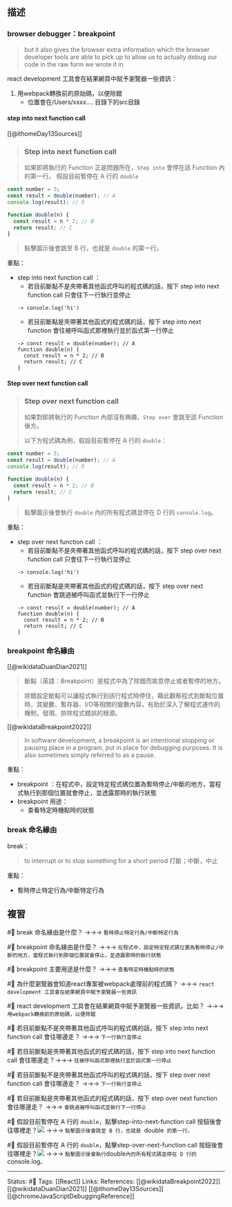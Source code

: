 ## 描述

### browser debugger：breakpoint


> but it also gives the browser extra information which the browser developer tools are able to pick up to allow us to actually debug our code in the raw form we wrote it in

react development 工具會在結果網頁中賦予瀏覽器一些資訊：
1. 用webpack轉換前的原始碼，以便除錯
	- 位置會在/Users/xxxx.... 目錄下的src目錄

#### step into next function call 

[[@ithomeDay13Sources]]
> ### Step into next function call

> 如果即將執行的 Function 正是問題所在，`Step into` 會停在該 Function 內的第一行。
> 假設目前暫停在 A 行的 `double`

```javascript
const number = 3;
const result = double(number); // A
console.log(result); // D

function double(n) {
  const result = n * 2; // B
  return result; // C
}
```

> 點擊圖示後會跳至 B 行，也就是 `double` 的第一行。


重點：
- step into next function call ：
	- 若目前斷點不是夾帶著其他函式呼叫的程式碼的話，按下 step into next function call 只會往下一行執行並停止
	```
	-> console.log('hi')
	```
	- 若目前斷點是夾帶著其他函式的程式碼的話，按下 step into next function 會往被呼叫函式那裡執行並於函式第一行停止
	```
	-> const result = double(number); // A
	function double(n) {
	  const result = n * 2; // B
	  return result; // C
	}
	```
#### Step over next function call

> ### Step over next function call
> 如果對即將執行的 Function 內部沒有興趣，`Step over` 會跳至該 Function 後方。
>
> 以下方程式碼為例，假設目前暫停在 A 行的 `double`：

```javascript
const number = 3;
const result = double(number); // A
console.log(result); // D

function double(n) {
  const result = n * 2; // B
  return result; // C
}
```

> 點擊圖示後會執行 `double` 內的所有程式碼並停在 D 行的 `console.log`。

重點：
- step over next function call ：
	- 若目前斷點不是夾帶著其他函式呼叫的程式碼的話，按下 step over next function call 只會往下一行執行並停止
	```
	-> console.log('hi')
	```
	- 若目前斷點是夾帶著其他函式的程式碼的話，按下 step over next function 會跳過被呼叫函式並執行下一行停止
	```
	-> const result = double(number); // A
	function double(n) {
	  const result = n * 2; // B
	  return result; // C
	}
	```


### breakpoint 命名緣由

[[@wikidataDuanDian2021]]
> 斷點（英語：Breakpoint）是程式中為了除錯而故意停止或者暫停的地方。

> 除錯設定斷點可以讓程式執行到該行程式時停住，藉此觀察程式到斷點位置時，其變數、暫存器、I/O等相關的變數內容，有助於深入了解程式運作的機制，發現、排除程式錯誤的根源。 

[[@wikidataBreakpoint2022]]
> In software development, a breakpoint is an intentional stopping or pausing place in a program, put in place for debugging purposes. It is also sometimes simply referred to as a pause. 

重點：
- breakpoint ：在程式中，設定特定程式碼位置為暫時停止/中斷的地方，當程式執行到那個位置就會停止，並透露那時的執行狀態
- breakpoint 用途：
	- 查看特定時機點時的狀態

### break 命名緣由
break：
> to interrupt or to stop something for a short period
	打斷；中斷，中止

重點：
- 暫時停止特定行為/中斷特定行為

## 複習

#🧠 break 命名緣由是什麼？ ->->-> `暫時停止特定行為/中斷特定行為`
<!--SR:!2025-03-02,555,250-->

#🧠 breakpoint 命名緣由是什麼？ ->->-> `在程式中，設定特定程式碼位置為暫時停止/中斷的地方，當程式執行到那個位置就會停止，並透露那時的執行狀態`
<!--SR:!2025-03-01,554,250-->

#🧠 breakpoint 主要用途是什麼？ ->->-> `查看特定時機點時的狀態`
<!--SR:!2023-12-01,97,230-->

#🧠 為什麼瀏覽器會知道react專案被webpack處理前的程式碼？ ->->-> `react development 工具會在結果網頁中賦予瀏覽器一些資訊`
<!--SR:!2023-12-12,108,230-->

#🧠 react development 工具會在結果網頁中賦予瀏覽器一些資訊，比如？ ->->-> `用webpack轉換前的原始碼，以便除錯`
<!--SR:!2023-12-02,97,230-->

#🧠 若目前斷點不是夾帶著其他函式呼叫的程式碼的話，按下 step into next function call 會往哪邊走？ ->->-> `下一行執行並停止`
<!--SR:!2023-11-20,266,250-->

#🧠 若目前斷點是夾帶著其他函式的程式碼的話，按下 step into next function call 會往哪邊走？->->-> `往被呼叫函式那裡執行並於函式第一行停止`
<!--SR:!2025-03-14,565,250-->

#🧠 若目前斷點不是夾帶著其他函式呼叫的程式碼的話，按下 step over next function call 會往哪邊走？ ->->-> `下一行執行並停止`
<!--SR:!2024-03-11,338,250-->

#🧠 若目前斷點是夾帶著其他函式的程式碼的話，按下 step over next function 會往哪邊走？ ->->-> `會跳過被呼叫函式並執行下一行停止`
<!--SR:!2024-06-02,384,250-->

#🧠 假設目前暫停在 A 行的 `double`，點擊step-into-next-function call 按鈕後會往哪裡走？![](https://res.cloudinary.com/dqfxgtyoi/image/upload/v1662387052/blog/debugger/browser_debugger_breakpoint_upj2ov.png) ->->-> `點擊圖示後會跳至 B 行，也就是 `double` 的第一行。`
<!--SR:!2024-03-05,333,250-->

#🧠 假設目前暫停在 A 行的 `double`，點擊step-over-next-function call 按鈕後會往哪裡走？![](https://res.cloudinary.com/dqfxgtyoi/image/upload/v1662387052/blog/debugger/browser_debugger_breakpoint_upj2ov.png) ->->-> ` 點擊圖示後會執行 `double` 內的所有程式碼並停在 D 行的 `console.log`。`
<!--SR:!2023-11-14,263,250-->


---
Status: #🌱 
Tags:
[[React]]
Links:
References:
[[@wikidataBreakpoint2022]]
[[@wikidataDuanDian2021]]
[[@ithomeDay13Sources]]
[[@chromeJavaScriptDebuggingReference]]